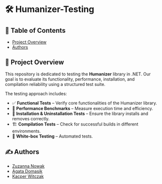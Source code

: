 ﻿# 🛠️ Humanizer-Testing  

## 📝 Table of Contents

- [Project Overview](#projectOverview)
- [Authors](#authors)
  
## 📌 Project Overview <a name = "projectOverview"></a> 
This repository is dedicated to testing the **Humanizer** library in .NET. Our goal is to evaluate its functionality, performance, installation, and compilation reliability using a structured test suite.  

The testing approach includes:  
- ✅ **Functional Tests** – Verify core functionalities of the Humanizer library.  
- 🚀 **Performance Benchmarks** – Measure execution time and efficiency.  
- 🔧 **Installation & Uninstallation Tests** – Ensure the library installs and removes correctly.  
- 🏗 **Compilation Tests** – Check for successful builds in different environments. 
- 🧪 **White-box Testing** – Automated tests.

## ✍️ Authors <a name = "authors"></a>
* [Zuzanna Nowak](https://github.com/zuzqqa) 
* [Agata Domasik](https://github.com/agatadomasik)
* [Kacper Witczak](https://github.com/kacperwitczak)
